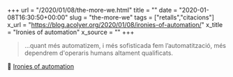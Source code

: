 +++
url = "/2020/01/08/the-more-we.html"
title = ""
date = "2020-01-08T16:30:50+00:00"
slug = "the-more-we"
tags = ["retalls","citacions"]
x_url = "https://blog.acolyer.org/2020/01/08/ironies-of-automation/"
x_title = "Ironies of automation"
x_source = ""
+++

> …quant més automatizem, i més sofisticada fem l’automatització, més dependrem d'operaris humans altament qualificats.

📎 [Ironies of automation](https://blog.acolyer.org/2020/01/08/ironies-of-automation/)
